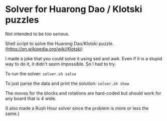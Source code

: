 # Solver for Huarong Dao / Klotski puzzles

Not intended to be too serious.

Shell script to solve the Huarong Dao/Klotski puzzle. (https://en.wikipedia.org/wiki/Klotski)

I made a joke that you could solve it using sed and awk. Even if it is a stupid way to do it, it didn't seem impossible. So I had to try.

To run the solver: ````solver.sh solve````

To just parse the data and print the solution: ````solver.sh show````

The moves for the blocks and rotations are hard-coded but should work for any board that is 4 wide.

(I also made a Rush Hour solver since the problem is more or less the same.)
